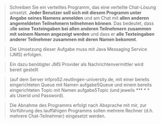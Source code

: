 > Schreiben Sie ein verteiltes Programm, das eine verteilte Chat-Lösung umsetzt. 
> **Jeder Benutzer soll sich mit diesem Programm unter Angabe seines Namens anmelden** und am Chat mit **allen anderen angemeldeten Teilnehmern teilnehmen können**. 
> Das bedeutet, dass a**lle seine Texteingaben bei allen anderen Teilnehmern zusammen mit seinem Namen angezeigt werden** und dass er **alle Texteingaben anderer Teilnehmer zusammen mit deren Namen bekommt**.

> Die Umsetzung dieser Aufgabe muss mit Java Messaging Service (JMS) erfolgen.
 
> Ein dazu benötigter JMS Provider als Nachrichtenvermittler wird bereit gestellt
 
> (auf dem Server infpro52.reutlingen-university.de, mit einer bereits eingerichteten Queue mit Namen aufgabe5Queue und einem bereits eingerichteten Topic mit Namen aufgabe5Topic (und jeweils *** * * als Userid und Password).
 
> Die Abnahme des Programms erfolgt nach Absprache mit mir, zur Vorführung des lauffähigen Programms sollen mehrere Rechner (d.h. mehrere Chat-Teilnehmer) eingesetzt werden. 